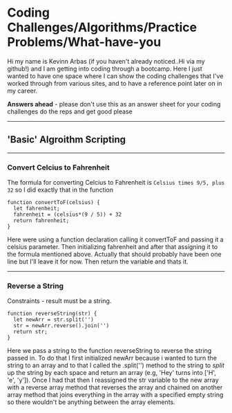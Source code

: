 # Coding Challenges/Algorithms/Practice Problems/What-have-you

Hi my name is Kevinn Arbas (if you haven't already noticed..Hi via my github!) and I am getting into coding through a bootcamp.  Here I just wanted to have one space where I can show the coding challenges that I've worked through from various sites, and to have a reference point later on in my career.

**Answers ahead** - please don't use this as an answer sheet for your coding challenges do the reps and get good please

---

## **'Basic' Algroithm Scripting**

---

### Convert Celcius to Fahrenheit
The formula for converting Celcius to Fahrenheit is `Celsius times 9/5, plus 32` so I did exactly that in the function 

```
function convertToF(celsius) {
  let fahrenheit;
  fahrenheit = (celsius*(9 / 5)) + 32
  return fahrenheit;
}
```
Here were using a function declaration calling it convertToF and passing it a celsius parameter. Then initializing fahrenheit and after that assigning it to the formula mentioned above. Actually that should probably have been one line but I'll leave it for now. Then return the variable and thats it.

---

### Reverse a String 
Constraints - result must be a string.

```
function reverseString(str) {
  let newArr = str.split('')
  str = newArr.reverse().join('')
  return str;
}
```
Here we pass a string to the function reverseString to reverse the string passed in.  To do that I first initialized newArr because i wanted to turn the string to an array and to that I called the .split('') method to the string to *split* up the string by each space and return an array (e.g, 'Hey' turns into ['H', 'e', 'y']). Once I had that then I reassigned the str variable to the new array with a reverse array method that reverses the array and chained on another array method that joins everything in the array with a specified empty string so there wouldn't be anything between the array elements.
